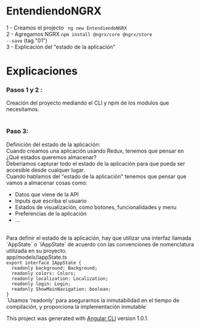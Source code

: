 # EntendiendoNGRX


1 - Creamos el projecto <code> ng new EntendiendoNGRX </code> <br />
2 - Agregamos NGRX <code>npm install @ngrx/core @ngrx/store --save</code> (tag "01")<br />
3 - Explicación del "estado de la aplicación" <br />



# Explicaciones

<h3> Pasos 1 y 2 : </h3>
Creación del proyecto mediando el CLI y npm de los modulos que necesitamos. <br /><br />

<h3> Paso 3: </h3>
Definición del estado de la aplicación: <br />
Cuando creamos una aplicación usando Redux, tenemos que pensar en ¿Qué estados queremos almacenar? <br />
Deberiamos capturar todo el estado de la aplicación para que pueda ser accesible desde cualquer lugar. <br />
Cuando hablamos del "estado de la aplicación" tenemos que pensar que vamos a almacenar cosas como: <br />
<ul>
  <li> Datos que viene de la API </li>
  <li> Inputs que escriba el usuario </li>
  <li> Estados de visualización, como botones, funcionalidades y menu </li>
  <li> Preferencias de la aplicación </li>
  <li> ... </li>
</ul>
<br />
Para definir el estado de la aplicación, hay que utilizar una interfaz llamada `AppState` o `IAppState` de acuerdo
con las convenciones de nomenclatura utilizada en su proyecto.
<br />
app/models/IappState.ts
<code>
export interface IAppState {
  readonly background: Background;
  readonly colors: Colors;
  readonly localization: Localization;
  readonly login: Login;
  readonly ShowMainNavigation: boolean;
}
</code>
`Usamos 'readonly' para asegurarnos la inmutabilidad en el tiempo de compilación, y proporciona la implementación inmutable`


This project was generated with [Angular CLI](https://github.com/angular/angular-cli) version 1.0.1.
